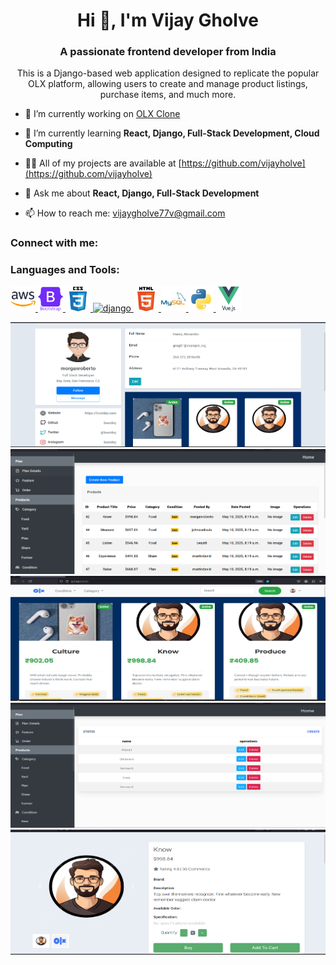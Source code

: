 <h1 align="center">Hi 👋, I'm Vijay Gholve</h1>
<h3 align="center">A passionate frontend developer from India</h3>

<p align="center">
  This is a Django-based web application designed to replicate the popular OLX platform, allowing users to create and manage product listings, purchase items, and much more.
</p>

- 🔭 I’m currently working on [OLX Clone](https://github.com/vijayholve/olx)

- 🌱 I’m currently learning **React, Django, Full-Stack Development, Cloud Computing**

- 👨‍💻 All of my projects are available at [https://github.com/vijayholve](https://github.com/vijayholve)

- 💬 Ask me about **React, Django, Full-Stack Development**

- 📫 How to reach me: [vijaygholve77v@gmail.com](mailto:vijaygholve77v@gmail.com)

<h3 align="left">Connect with me:</h3>
<p align="left">
  <!-- Add any social media or personal connection links here -->
</p>

<h3 align="left">Languages and Tools:</h3>
<p align="left">
  <a href="https://aws.amazon.com" target="_blank" rel="noreferrer">
    <img src="https://raw.githubusercontent.com/devicons/devicon/master/icons/amazonwebservices/amazonwebservices-original-wordmark.svg" alt="aws" width="40" height="40"/>
  </a>
  <a href="https://getbootstrap.com" target="_blank" rel="noreferrer">
    <img src="https://raw.githubusercontent.com/devicons/devicon/master/icons/bootstrap/bootstrap-plain-wordmark.svg" alt="bootstrap" width="40" height="40"/>
  </a>
  <a href="https://www.w3schools.com/css/" target="_blank" rel="noreferrer">
    <img src="https://raw.githubusercontent.com/devicons/devicon/master/icons/css3/css3-original-wordmark.svg" alt="css3" width="40" height="40"/>
  </a>
  <a href="https://www.djangoproject.com/" target="_blank" rel="noreferrer">
    <img src="https://cdn.worldvectorlogo.com/logos/django.svg" alt="django" width="40" height="40"/>
  </a>
  <a href="https://www.w3.org/html/" target="_blank" rel="noreferrer">
    <img src="https://raw.githubusercontent.com/devicons/devicon/master/icons/html5/html5-original-wordmark.svg" alt="html5" width="40" height="40"/>
  </a>
  <a href="https://www.mysql.com/" target="_blank" rel="noreferrer">
    <img src="https://raw.githubusercontent.com/devicons/devicon/master/icons/mysql/mysql-original-wordmark.svg" alt="mysql" width="40" height="40"/>
  </a>
  <a href="https://www.python.org" target="_blank" rel="noreferrer">
    <img src="https://raw.githubusercontent.com/devicons/devicon/master/icons/python/python-original.svg" alt="python" width="40" height="40"/>
  </a>
  <a href="https://vuejs.org/" target="_blank" rel="noreferrer">
    <img src="https://raw.githubusercontent.com/devicons/devicon/master/icons/vuejs/vuejs-original-wordmark.svg" alt="vuejs" width="40" height="40"/>
  </a>
</p>

<img src="media/project/image.png" alt="image1" style="width:100%; height:200px;"/>
<img src="media/project/image1.png" alt="image2" style="width:100%; height:200px;"/>
<img src="media/project/image2.png" alt="image3" style="width:100%; height:200px;"/>
<img src="media/project/image3.png" alt="image4" style="width:100%; height:200px;"/>
<img src="media/project/image4.png" alt="image5" style="width:100%; height:200px;"/>
